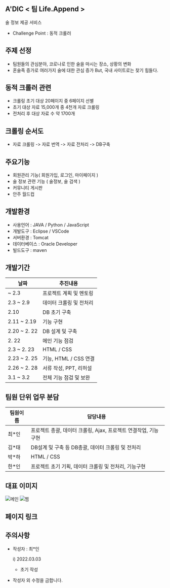 ## A'DIC < 팀 Life.Append >
술 정보 제공 서비스
- Challenge Point : 동적 크롤러

## 주제 선정
- 팀원들의 관심분야, 코로나로 인한 술을 마시는 장소, 상황의 변화
- 혼술족 증가로 여러가지 술에 대한 관심 증가
  But, 국내 사이트로는 찾기 힘들다.
  
## 동적 크롤러 관련
- 크롤링 초기 대상 20페이지 중 6페이지 선별
- 초기 대상 자료 15,000개 중 4천개 자료 크롤링
- 전처리 후 대상 자료 수 약 1700개

## 크롤링 순서도
- 자료 크롤링 -> 자료 번역 -> 자료 전처리 -> DB구축

## 주요기능
- 회원관리 기능( 회원가입, 로그인, 마이페이지 )
- 술 정보 관련 기능 ( 술정보, 술 검색 )
- 커뮤니티 게시판
- 안주 월드컵

## 개발환경
- 사용언어 : JAVA / Python / JavaScript
- 개발도구 : Eclipse / VSCode
- 서버환경 : Tomcat
- 데이터베이스 : Oracle Developer 
- 빌드도구 : maven

## 개발기간
|날짜|추진내용|
|------|---|
|~ 2.3| 프로젝트 계획 및 멘토링 |
|2.3 ~ 2.9| 데이터 크롤링 및 전처리 |
|2.10| DB 초기 구축 |
|2.11 ~ 2.19 | 기능 구현|
|2.20 ~ 2. 22| DB 설계 및 구축 |
|2. 22| 메인 기능 점검 |
|2.3 ~ 2. 23| HTML / CSS |
|2.23 ~ 2. 25| 기능, HTML / CSS 연결 |
|2.26 ~ 2. 28| 서류 작성, PPT, 리허설 |
|3.1 ~ 3.2| 전체 기능 점검 및 보완 |


## 팀원 단위 업무 분담
|팀원이름|담당내용|
|------|---|
|최*인|프로젝트 총괄, 데이터 크롤링, Ajax, 프로젝트 연결작업, 기능구현|
|김*태|DB설계 및 구축 등 DB총괄, 데이터 크롤링 및 전처리|
|박*하|HTML / CSS|
|한*인|프로젝트 초기 기획, 데이터 크롤링 및 전처리, 기능구현|

## 대표 이미지
![메인](https://user-images.githubusercontent.com/95062692/156512538-a99528ec-2689-4f82-ab58-c6570002e483.png)
![찜](https://user-images.githubusercontent.com/95062692/156512810-ef89f136-03ed-465c-9c44-ef106d7e10f1.png)

## 페이지 링크


## 주의사항
- 작성자 : 최*인

    i) 2022.03.03
   - 초기 작성




- 작성자 외 수정을 금합니다.
